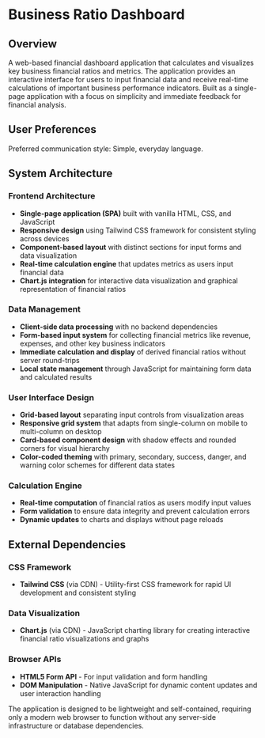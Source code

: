 # Business Ratio Dashboard

## Overview

A web-based financial dashboard application that calculates and visualizes key business financial ratios and metrics. The application provides an interactive interface for users to input financial data and receive real-time calculations of important business performance indicators. Built as a single-page application with a focus on simplicity and immediate feedback for financial analysis.

## User Preferences

Preferred communication style: Simple, everyday language.

## System Architecture

### Frontend Architecture
- **Single-page application (SPA)** built with vanilla HTML, CSS, and JavaScript
- **Responsive design** using Tailwind CSS framework for consistent styling across devices
- **Component-based layout** with distinct sections for input forms and data visualization
- **Real-time calculation engine** that updates metrics as users input financial data
- **Chart.js integration** for interactive data visualization and graphical representation of financial ratios

### Data Management
- **Client-side data processing** with no backend dependencies
- **Form-based input system** for collecting financial metrics like revenue, expenses, and other key business indicators
- **Immediate calculation and display** of derived financial ratios without server round-trips
- **Local state management** through JavaScript for maintaining form data and calculated results

### User Interface Design
- **Grid-based layout** separating input controls from visualization areas
- **Responsive grid system** that adapts from single-column on mobile to multi-column on desktop
- **Card-based component design** with shadow effects and rounded corners for visual hierarchy
- **Color-coded theming** with primary, secondary, success, danger, and warning color schemes for different data states

### Calculation Engine
- **Real-time computation** of financial ratios as users modify input values
- **Form validation** to ensure data integrity and prevent calculation errors
- **Dynamic updates** to charts and displays without page reloads

## External Dependencies

### CSS Framework
- **Tailwind CSS** (via CDN) - Utility-first CSS framework for rapid UI development and consistent styling

### Data Visualization
- **Chart.js** (via CDN) - JavaScript charting library for creating interactive financial ratio visualizations and graphs

### Browser APIs
- **HTML5 Form API** - For input validation and form handling
- **DOM Manipulation** - Native JavaScript for dynamic content updates and user interaction handling

The application is designed to be lightweight and self-contained, requiring only a modern web browser to function without any server-side infrastructure or database dependencies.
